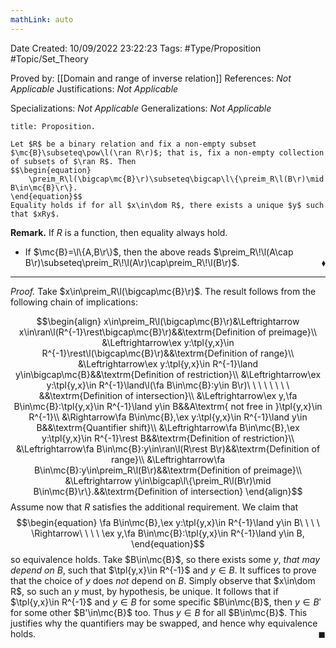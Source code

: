 ```yaml
---
mathLink: auto
---
```


<div class="topSpace"></div>

Date Created: 10/09/2022 23:22:23
Tags: #Type/Proposition #Topic/Set_Theory

Proved by: [[Domain and range of inverse relation]]
References: _Not Applicable_
Justifications: _Not Applicable_

Specializations: _Not Applicable_
Generalizations: _Not Applicable_

``` ad-Proposition
title: Proposition.

Let $R$ be a binary relation and fix a non-empty subset $\mc{B}\subseteq\pow\l(\ran R\r)$; that is, fix a non-empty collection of subsets of $\ran R$. Then
$$\begin{equation}
    \preim_R\l(\bigcap\mc{B}\r)\subseteq\bigcap\l\{\preim_R\l(B\r)\mid B\in\mc{B}\r\}.
\end{equation}$$
Equality holds if for all $x\in\dom R$, there exists a unique $y$ such that $xRy$.

```

<b>Remark.</b> If $R$ is a function, then equality always hold.
* If $\mc{B}=\l\{A,B\r\}$, then the above reads $\preim_R\!\l(A\cap B\r)\subseteq\preim_R\!\l(A\r)\cap\preim_R\!\l(B\r)$.<span style="float:right;">$\blacklozenge$</span>

---

<i>Proof.</i> Take $x\in\preim_R\l(\bigcap\mc{B}\r)$. The result follows from the following chain of implications:

$$\begin{align}
    x\in\preim_R\l(\bigcap\mc{B}\r)&\Leftrightarrow x\in\ran\l(R^{-1}\rest\bigcap\mc{B}\r)&&\textrm{Definition of preimage}\\
    &\Leftrightarrow\ex y:\tpl{y,x}\in R^{-1}\rest\l(\bigcap\mc{B}\r)&&\textrm{Definition of range}\\
    &\Leftrightarrow\ex y:\tpl{y,x}\in R^{-1}\land y\in\bigcap\mc{B}&&\textrm{Definition of restriction}\\
    &\Leftrightarrow\ex y:\tpl{y,x}\in R^{-1}\land\l(\fa B\in\mc{B}:y\in B\r)\ \ \ \ \ \ \ \ &&\textrm{Definition of intersection}\\
    &\Leftrightarrow\ex y,\fa B\in\mc{B}:\tpl{y,x}\in R^{-1}\land y\in B&&A\textrm{ not free in }\tpl{y,x}\in R^{-1}\\
    &\Rightarrow\fa B\in\mc{B},\ex y:\tpl{y,x}\in R^{-1}\land y\in B&&\textrm{Quantifier shift}\\
    &\Leftrightarrow\fa B\in\mc{B},\ex y:\tpl{y,x}\in R^{-1}\rest B&&\textrm{Definition of restriction}\\
    &\Leftrightarrow\fa B\in\mc{B}:y\in\ran\l(R\rest B\r)&&\textrm{Definition of range}\\
    &\Leftrightarrow\fa B\in\mc{B}:y\in\preim_R\l(B\r)&&\textrm{Definition of preimage}\\
    &\Leftrightarrow y\in\bigcap\l\{\preim_R\l(B\r)\mid B\in\mc{B}\r\}.&&\textrm{Definition of intersection}
\end{align}$$
Assume now that $R$ satisfies the additional requirement. We claim that
$$\begin{equation}
    \fa B\in\mc{B},\ex y:\tpl{y,x}\in R^{-1}\land y\in B\ \ \ \ \Rightarrow\ \ \ \ \ex y,\fa B\in\mc{B}:\tpl{y,x}\in R^{-1}\land y\in B,
\end{equation}$$
so equivalence holds. Take $B\in\mc{B}$, so there exists some $y$, _that may depend on $B$_, such that $\tpl{y,x}\in R^{-1}$ and $y\in B$. It suffices to prove that the choice of $y$ does <i>not</i> depend on $B$. Simply observe that $x\in\dom R$, so such an $y$ must, by hypothesis, be unique. It follows that if $\tpl{y,x}\in R^{-1}$ and $y\in B$ for some specific $B\in\mc{B}$, then $y\in B'$ for some other $B'\in\mc{B}$ too. Thus $y\in B$ for all $B\in\mc{B}$. This justifies why the quantifiers may be swapped, and hence why equivalence holds.<span style="float:right;">$\blacksquare$</span>
